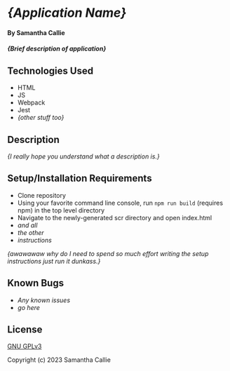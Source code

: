 # _{Application Name}_

#### By **Samantha Callie**

#### _{Brief description of application}_

## Technologies Used

* HTML
* JS
* Webpack
* Jest
* _{other stuff too}_

## Description

_{I really hope you understand what a description is.}_

## Setup/Installation Requirements

* Clone repository
* Using your favorite command line console, run `npm run build` (requires npm) in the top level directory
* Navigate to the newly-generated scr directory and open index.html
* _and all_
* _the other_
* _instructions_

_{awawawaw why do I need to spend so much effort writing the setup instructions just run it dunkass.}_

## Known Bugs

* _Any known issues_
*  _go here_

## License

[GNU GPLv3](https://choosealicense.com/licenses/gpl-3.0/)

Copyright (c) 2023 Samantha Callie
